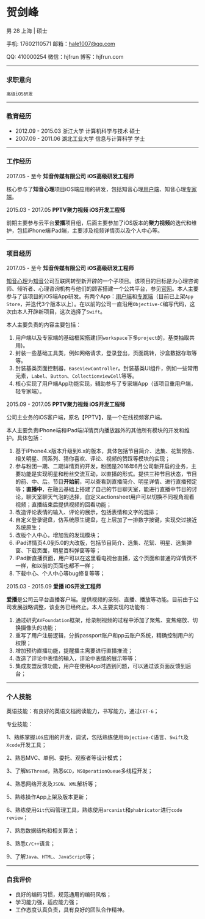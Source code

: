 # 贺剑峰

男 28 上海 | 硕士

手机: 17602110571		邮箱：hale1007@qq.com

QQ:  410000254	微信：hjfrun		博客：hjfrun.com

<hr style = "height:1px" />

### 求职意向

`高级iOS研发`

<hr style = "height:1px" />


### 教育经历

* 2012.09 - 2015.03        浙江大学             计算机科学与技术      硕士
* 2007.09 - 2011.06        湖北工业大学     信息与计算科学          学士


<hr style = "height:1px" />

### 工作经历

2017.05 - 至今		**知音传媒有限公司**		**iOS高级研发工程师**

核心参与了**知音心理**项目iOS端应用的研发，包括知音心理[用户端](https://itunes.apple.com/cn/app/%E7%9F%A5%E9%9F%B3%E5%BF%83%E7%90%86-%E8%AE%A9%E4%BD%A0%E6%9B%B4%E6%87%82%E4%BD%A0/id1297809479)、知音心理[专家端](https://itunes.apple.com/cn/app/%E7%9F%A5%E9%9F%B3%E4%B8%93%E5%AE%B6-%E6%82%A8%E7%9A%84%E7%A7%BB%E5%8A%A8%E5%B7%A5%E4%BD%9C%E5%AE%A4/id1297830819)。

2015.03 - 2017.05		**PPTV聚力视频 iOS开发工程师**

前期主要参与云平台**爱播**项目组，后面主要参加了iOS版本的**聚力视频**的迭代和维护，包括iPhone端iPad端，主要涉及视频详情页以及个人中心等。

<hr style = "height:1px" />

### 项目经历

2017.05 - 至今			**知音传媒有限公司**		**iOS高级研发工程师**

[知音心理](http://www.zhiyinxinli.com/)为[知音](http://www.zhiyin.cn/)公司互联网转型新开辟的一个子项目。该项目的目标是为心理咨询师、倾听者、心理咨询机构与他们的顾客搭建一个公共平台，参见[官网](http://www.zhiyinxinli.com/)。本人主要参与了该项目的iOS端App研发。有两个App：[用户端](https://itunes.apple.com/cn/app/%E7%9F%A5%E9%9F%B3%E5%BF%83%E7%90%86-%E8%AE%A9%E4%BD%A0%E6%9B%B4%E6%87%82%E4%BD%A0/id1297809479)和[专家端](https://itunes.apple.com/cn/app/%E7%9F%A5%E9%9F%B3%E4%B8%93%E5%AE%B6-%E6%82%A8%E7%9A%84%E7%A7%BB%E5%8A%A8%E5%B7%A5%E4%BD%9C%E5%AE%A4/id1297830819)（目前已上架`App Store`，并迭代3个版本以上）。在以前的公司一直沿用`Objective-C`编写代码，这次由本人开辟新项目，这次选择了`Swift`。

本人主要负责的内容主要包括：

1. 用户端以及专家端的基础框架搭建(同`workspace`下多`project`的，基类抽取共用)。
2. 封装一些基础工具类，例如网络请求，登录登出，页面跳转，沙盒数据存取等等。
3. 封装基类页面控制器，`BaseViewController`。封装基类UI组件，例如一些常用元素，`Label`、`Button`、`CollectionviewCell`等等。
4. 核心实现了用户端App功能实现，辅助参与了专家端App（该项目重用户端，轻专家端）。



2015.09 - 2017.05		**PPTV聚力视频  iOS开发工程师**

公司主业务的iOS客户端，原名【PPTV】，是一个在线视频客户端。

本人主要负责iPhone端和iPad端详情页内播放器外的其他所有模块的开发和维护。具体包括：

1. 基于iPhone4.x版本升级到6.x的版本，具体包括节目简介、选集、花絮预告、相关明星、同系列、猜你喜欢、评论、视频的赞踩等模块的实现；
2. 参与粉团一期、二期详情页的开发，粉团是2016年6月公司新开启的业务，主要功能是实现明星和粉丝交流互动，以直播的形式。提供三种节目状态，节目的前、中、后。节目**开始前**，可以查看到直播简介、明星详情、进行直播预定等；**直播中**，在融云基础上搭建了自己的节目聊天室，能进行直播中节目的讨论，聊天室聊天气泡的选择，自定义actionsheet用户可以切换不同视角观看视频；直播结束后提供视频的回看功能；
3. 改造评论表情的输入、评论的展示，包括表情和文字的混排；
4. 自定义登录键盘，仿系统原生键盘，在上层加了一排数字按键，实现交过接近系统原生；
5. 改版个人中心，增加我的发现模块；
6. iPad详情页4.0到5.0的大改版，包括节目简介、选集、花絮、明星、选集弹窗、下载页面，明星百科弹窗等等；
7. iPad新直播页面，用户可以在这里看电视台直播，这个页面和普通的详情页不一样，和以前的页面也都不一样；
8. 下载中心、个人中心等bug修复等等；

2015.03 - 2015.09    **爱播 iOS开发工程师**

**爱播**是公司云平台直播客户端。提供视频的录制、直播、播放等功能。目前由于公司发展战略调整，该业务已经终止。本人主要实现的功能有：

1. 通过研究`AVFoundation`框架，给录制视频的过程中添加了聚焦、变焦缩放、切换摄像头的功能；
2. 重写了用户注册逻辑，分拆passport账户和pp云账户系统，精确控制用户的权限；
3. 增加预约直播功能，提醒播主需要进行直播推流；
4. 改造了评论中表情的输入，评论中表情的展示等等；
5. 集成友盟反馈功能，用户在使用App时遇到问题，可以通过该页面反馈到后台；

<hr style = "height:1px" />

### 个人技能

英语技能：有良好的英语文档阅读能力，书写能力，通过`CET-6`；

专业技能：

1、熟练掌握`iOS`应用的开发，调试，包括熟练使用`Objective-C`语言、`Swift`及`Xcode`开发工具；

2、熟悉MVC、单例、委托、观察者等设计模式；

3、了解`NSThread`，熟悉`GCD`，`NSOperationQueue`多线程开发；

4、熟悉网络开发及`JSON`、`XML`解析等；

5、熟练操作App上架及版本更新；

6、熟练使用`Git`代码管理工具，熟练使用`arcanist`和`phabricator`进行`code review`；

7、熟悉数据结构和相关算法；

8、熟悉`C/C++`语言；

9、了解`Java`、`HTML`、`JavaScript`等；

<hr style = "height:1px" />

### 自我评价

* 良好的编码习惯，规范通用的编码风格；
* 学习能力强，适应能力强；
* 工作态度认真负责，具有良好的团队合作精神。
